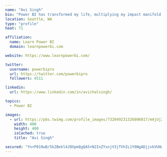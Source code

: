 ```yaml
---
name: "Avi Singh"
bio: "Power BI has transformed my life, multiplying my impact manifold. Now I am on a mission to spread the word and share the knowledge"
location: Seattle, WA
type: "profile"
heat: 71

affiliation:
  name: Learn Power BI
  domain: learnpowerbi.com

website: https://www.learnpowerbi.com/

twitter:
  username: powerbipro
  url: https://twitter.com/powerbipro
  followers: 4511

linkedin:
  url: https://www.linkedin.com/in/avichalsingh/

topics:
  - Power BI

images:
  - url: https://pbs.twimg.com/profile_images/732049231326806017/m4jUj2Lu_400x400.jpg
    width: 400
    height: 400
    isCached: true
    title: "Avi Singh"

secured: "Yn+P019wB/5k2Bekl4J0Xpm8gQA5+N2InZYxnjV3jTVhIL1Y0NgADjjvkVUHwxHbnnTKUHb4/PkhRaT0W2NhgBpNihqUFfHSow/pwpCqH/epfilf+a0qVYeGdbzkL95faTUNh1sjCT7yDnhcEB4dPFMGij47mfWRSyxZv+YPMqk10J+/IyGO8Iz3H3RNU1tSk4n0z/9kP2oX62VQJM6UX4RfSAKjgcpguc/o+8BabKkKiT9hCY1bsRC9ioF43CT4lJaKk+SAyCxEDySZPA5YhMNB48hm74Mbu/8A6FAMR+KjTaXr/ExT/+aDcKVRBhjIwlQWNX9oYBA0yl/VVc316JcIdMZG8ui8jSQoT8GCmwKHjxHJtgLYPX5AZh/C0OkMFjVwExIrzSs9bia5C7GymhAPfxKw/MpG8IATOUb5UW0=;KTf65CmN6gXRZmt8UTNlXA=="
---
```



